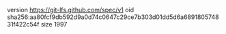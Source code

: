 version https://git-lfs.github.com/spec/v1
oid sha256:aa80fcf9db592d9a0d74c0647c29ce7b303d01dd5d6a689180574831f422c54f
size 1997
